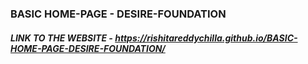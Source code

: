 ### BASIC HOME-PAGE - DESIRE-FOUNDATION
##### ***LINK TO THE WEBSITE - https://rishitareddychilla.github.io/BASIC-HOME-PAGE-DESIRE-FOUNDATION/***





